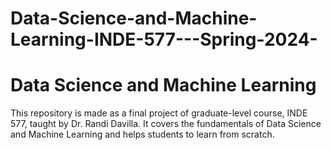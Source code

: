 # Data-Science-and-Machine-Learning-INDE-577---Spring-2024-


# Data Science and Machine Learning

This repository is made as a final project of graduate-level course, INDE 577, taught by Dr. Randi Davilla. It covers the fundamentals of Data Science and Machine Learning and helps students to learn from scratch.  

# 